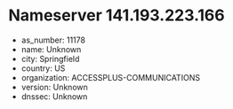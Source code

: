 # Nameserver 141.193.223.166

* as_number: 11178
* name: Unknown
* city: Springfield
* country: US
* organization: ACCESSPLUS-COMMUNICATIONS
* version: Unknown
* dnssec: Unknown
